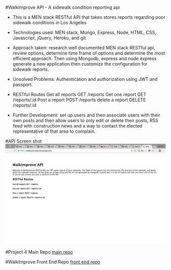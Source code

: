 #WalkImprove API - A sidewalk condition reporting api

* This is a MEN stack RESTful API that takes stores reports regarding poor sidewalk conditions in Los Angeles

* Technologies used: MEN stack, Mongo, Express, Node, HTML, CSS, Javascript, jQuery, Heroku, and git.

* Approach taken: research well documented MEN stack RESTful api, review options, determine time frame of options and determine the most efficient approach. Then using Mongodb, express and node express generate a new application then customize the configuration for sidewalk reports.

* Unsolved Problems: Authentication and authorization using JWT and passport.

* RESTful Routes
  Get all reports GET /reports
  Get one report GET /reports/:id
  Post a report POST /reports
  delete a report DELETE /reports/:id

* Further Development: set up users and then associate users with their own posts and then allow users to only edit or delete their posts, RSS feed with construction news and a way to contact the elected representative of that area to complain.

#API Screen shot
![api](api.png)

#Project 4 Main Repo
[main repo](https://github.com/matthewbrozen/project4)  

#WalkImprove Front End Repo
[front end repo](https://github.com/matthewbrozen/walkimprovefrontend)
